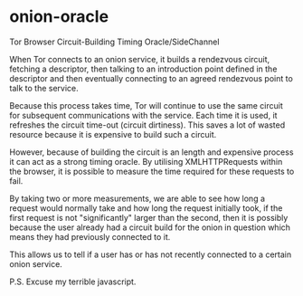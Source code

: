 # onion-oracle
Tor Browser Circuit-Building Timing Oracle/SideChannel

When Tor connects to an onion service, it builds a rendezvous circuit, fetching a descriptor, then talking to an introduction point defined in the descriptor and then eventually connecting to an agreed rendezvous point to talk to the service.

Because this process takes time, Tor will continue to use the same circuit for subsequent communications with the service. Each time it is used, it refreshes the circuit time-out (circuit dirtiness). This saves a lot of wasted resource because it is expensive to build such a circuit.

However, because of building the circuit is an length and expensive process it can act as a strong timing oracle. By utilising XMLHTTPRequests within the browser, it is possible to measure the time required for these requests to fail.

By taking two or more measurements, we are able to see how long a request would normally take and how long the request initially took, if the first request is not "significantly" larger than the second, then it is possibly because the user already had a circuit build for the onion in question which means they had previously connected to it.

This allows us to tell if a user has or has not recently connected to a certain onion service.

P.S. Excuse my terrible javascript.
